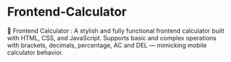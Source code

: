 # Frontend-Calculator
📱 Frontend Calculator : A stylish and fully functional frontend calculator built with HTML, CSS, and JavaScript. Supports basic and complex operations with brackets, decimals, percentage, AC and DEL — mimicking mobile calculator behavior.
